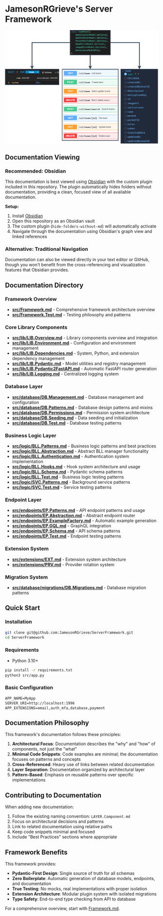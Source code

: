 # JamesonRGrieve's Server Framework

![Generation Paths](./Generation.png)

## Documentation Viewing

### Recommended: Obsidian

This documentation is best viewed using [Obsidian](https://obsidian.md/) with the custom plugin included in this repository. The plugin automatically hides folders without documentation, providing a clean, focused view of all available documentation.

**Setup:**
1. Install [Obsidian](https://obsidian.md/)
2. Open this repository as an Obsidian vault
3. The custom plugin (`hide-folders-without-md`) will automatically activate
4. Navigate through the documentation using Obsidian's graph view and linked references

### Alternative: Traditional Navigation

Documentation can also be viewed directly in your text editor or GitHub, though you won't benefit from the cross-referencing and visualization features that Obsidian provides.

## Documentation Directory

### Framework Overview
- **[src/Framework.md](../src/Framework.md)** - Comprehensive framework architecture overview
- **[src/Framework.Test.md](../src/Framework.Test.md)** - Testing philosophy and patterns

### Core Library Components
- **[src/lib/LIB.Overview.md](../src/lib/LIB.Overview.md)** - Library components overview and integration
- **[src/lib/LIB.Environment.md](../src/lib/LIB.Environment.md)** - Configuration and environment management
- **[src/lib/LIB.Dependencies.md](../src/lib/LIB.Dependencies.md)** - System, Python, and extension dependency management
- **[src/lib/LIB.Pydantic.md](../src/lib/LIB.Pydantic.md)** - Model utilities and registry management
- **[src/lib/LIB.Pydantic2FastAPI.md](../src/lib/LIB.Pydantic2FastAPI.md)** - Automatic FastAPI router generation
- **[src/lib/LIB.Logging.md](../src/lib/LIB.Logging.md)** - Centralized logging system

### Database Layer
- **[src/database/DB.Management.md](../src/database/DB.Management.md)** - Database management and configuration
- **[src/database/DB.Patterns.md](../src/database/DB.Patterns.md)** - Database design patterns and mixins
- **[src/database/DB.Permissions.md](../src/database/DB.Permissions.md)** - Permission system architecture
- **[src/database/DB.Seeding.md](../src/database/DB.Seeding.md)** - Data seeding and initialization
- **[src/database/DB.Test.md](../src/database/DB.Test.md)** - Database testing patterns

### Business Logic Layer
- **[src/logic/BLL.Patterns.md](../src/logic/BLL.Patterns.md)** - Business logic patterns and best practices
- **[src/logic/BLL.Abstraction.md](../src/logic/BLL.Abstraction.md)** - Abstract BLL manager functionality
- **[src/logic/BLL.Authentication.md](../src/logic/BLL.Authentication.md)** - Authentication system implementation
- **[src/logic/BLL.Hooks.md](../src/logic/BLL.Hooks.md)** - Hook system architecture and usage
- **[src/logic/BLL.Schema.md](../src/logic/BLL.Schema.md)** - Pydantic schema patterns
- **[src/logic/BLL.Test.md](../src/logic/BLL.Test.md)** - Business logic testing patterns
- **[src/logic/SVC.Patterns.md](../src/logic/SVC.Patterns.md)** - Background service patterns
- **[src/logic/SVC.Test.md](../src/logic/SVC.Test.md)** - Service testing patterns

### Endpoint Layer
- **[src/endpoints/EP.Patterns.md](../src/endpoints/EP.Patterns.md)** - API endpoint patterns and usage
- **[src/endpoints/EP.Abstraction.md](../src/endpoints/EP.Abstraction.md)** - Abstract endpoint router
- **[src/endpoints/EP.ExampleFactory.md](../src/endpoints/EP.ExampleFactory.md)** - Automatic example generation
- **[src/endpoints/EP.GQL.md](../src/endpoints/EP.GQL.md)** - GraphQL integration
- **[src/endpoints/EP.Schema.md](../src/endpoints/EP.Schema.md)** - API schema patterns
- **[src/endpoints/EP.Test.md](../src/endpoints/EP.Test.md)** - Endpoint testing patterns

### Extension System
- **[src/extensions/EXT.md](../src/extensions/EXT.md)** - Extension system architecture
- **[src/extensions/PRV.md](../src/extensions/PRV.md)** - Provider rotation system

### Migration System
- **[src/database/migrations/DB.Migrations.md](../src/database/migrations/DB.Migrations.md)** - Database migration patterns

## Quick Start

### Installation
```sh
git clone git@github.com:JamesonRGrieve/ServerFramework.git
cd ServerFramework
```

### Requirements
- Python 3.10+
```sh
pip install -r requirements.txt
python3 src/app.py
```

### Basic Configuration
```
APP_NAME=MyApp
SERVER_URI=http://localhost:1996
APP_EXTENSIONS=email,auth_mfa,database,payment
```

## Documentation Philosophy

This framework's documentation follows these principles:

1. **Architectural Focus**: Documentation describes the "why" and "how" of components, not just the "what"
2. **Minimal Code Snippets**: Code examples are minimal; the documentation focuses on patterns and concepts
3. **Cross-Referenced**: Heavy use of links between related documentation
4. **Layer Separation**: Documentation organized by architectural layer
5. **Pattern-Based**: Emphasis on reusable patterns over specific implementations

## Contributing to Documentation

When adding new documentation:

1. Follow the existing naming convention: `LAYER.Component.md`
2. Focus on architectural decisions and patterns
3. Link to related documentation using relative paths
4. Keep code snippets minimal and focused
5. Include "Best Practices" sections where appropriate

## Framework Benefits

This framework provides:

- **Pydantic-First Design**: Single source of truth for all schemas
- **Zero Boilerplate**: Automatic generation of database models, endpoints, and documentation
- **True Testing**: No mocks, real implementations with proper isolation
- **Extension Architecture**: Modular plugin system with isolated migrations
- **Type Safety**: End-to-end type checking from API to database

For a comprehensive overview, start with [Framework.md](../src/Framework.md).
